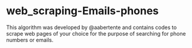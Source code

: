 # web_scraping-Emails-phones
This algorithm was developed by @aabertente and contains codes to scrape web pages of your choice for the purpose of searching for phone numbers or emails.
